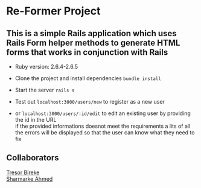 # Re-Former Project

## This is a simple Rails application which uses Rails Form helper methods to generate HTML forms that works in conjunction with Rails

* Ruby version: 2.6.4-2.6.5

* Clone the project and install dependencies ``` bundle install ```

* Start the server ``` rails s ```

* Test out ``` localhost:3000/users/new ``` to register as a new user <br>
* or ``` localhost:3000/users/:id/edit ``` to edit an existing user by providing the id in the URL <br>
 if the provided informations doesnot meet the requirements a lits of all the errors will be displayed so that the user can know what they need to fix 

## Collaborators

<a href="https://github.com/Tresor11"> Tresor Bireke</a> <br> 
<a href="https://github.com/mrnadaara"> Sharmarke Ahmed </a>
